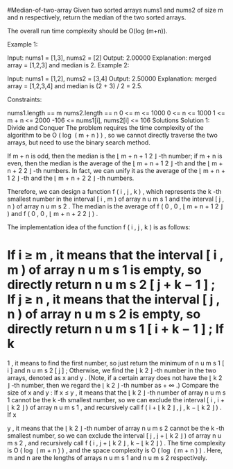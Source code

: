 #Median-of-two-array
Given two sorted arrays nums1 and nums2 of size m and n respectively, return the median of the two sorted arrays.

The overall run time complexity should be O(log (m+n)).

 

Example 1:

Input: nums1 = [1,3], nums2 = [2]
Output: 2.00000
Explanation: merged array = [1,2,3] and median is 2.
Example 2:

Input: nums1 = [1,2], nums2 = [3,4]
Output: 2.50000
Explanation: merged array = [1,2,3,4] and median is (2 + 3) / 2 = 2.5.
 

Constraints:

nums1.length == m
nums2.length == n
0 <= m <= 1000
0 <= n <= 1000
1 <= m + n <= 2000
-106 <= nums1[i], nums2[i] <= 106
Solutions
Solution 1: Divide and Conquer
The problem requires the time complexity of the algorithm to be 
O
(
log
⁡
(
m
+
n
)
)
, so we cannot directly traverse the two arrays, but need to use the binary search method.

If 
m
+
n
 is odd, then the median is the 
⌊
m
+
n
+
1
2
⌋
-th number; if 
m
+
n
 is even, then the median is the average of the 
⌊
m
+
n
+
1
2
⌋
-th and the 
⌊
m
+
n
+
2
2
⌋
-th numbers. In fact, we can unify it as the average of the 
⌊
m
+
n
+
1
2
⌋
-th and the 
⌊
m
+
n
+
2
2
⌋
-th numbers.

Therefore, we can design a function 
f
(
i
,
j
,
k
)
, which represents the 
k
-th smallest number in the interval 
[
i
,
m
)
 of array 
n
u
m
s
1
 and the interval 
[
j
,
n
)
 of array 
n
u
m
s
2
. The median is the average of 
f
(
0
,
0
,
⌊
m
+
n
+
1
2
⌋
)
 and 
f
(
0
,
0
,
⌊
m
+
n
+
2
2
⌋
)
.

The implementation idea of the function 
f
(
i
,
j
,
k
)
 is as follows:

If 
i
≥
m
, it means that the interval 
[
i
,
m
)
 of array 
n
u
m
s
1
 is empty, so directly return 
n
u
m
s
2
[
j
+
k
−
1
]
;
If 
j
≥
n
, it means that the interval 
[
j
,
n
)
 of array 
n
u
m
s
2
 is empty, so directly return 
n
u
m
s
1
[
i
+
k
−
1
]
;
If 
k
=
1
, it means to find the first number, so just return the minimum of 
n
u
m
s
1
[
i
]
 and 
n
u
m
s
2
[
j
]
;
Otherwise, we find the 
⌊
k
2
⌋
-th number in the two arrays, denoted as 
x
 and 
y
. (Note, if a certain array does not have the 
⌊
k
2
⌋
-th number, then we regard the 
⌊
k
2
⌋
-th number as 
+
∞
.) Compare the size of 
x
 and 
y
:
If 
x
≤
y
, it means that the 
⌊
k
2
⌋
-th number of array 
n
u
m
s
1
 cannot be the 
k
-th smallest number, so we can exclude the interval 
[
i
,
i
+
⌊
k
2
⌋
)
 of array 
n
u
m
s
1
, and recursively call 
f
(
i
+
⌊
k
2
⌋
,
j
,
k
−
⌊
k
2
⌋
)
.
If 
x
>
y
, it means that the 
⌊
k
2
⌋
-th number of array 
n
u
m
s
2
 cannot be the 
k
-th smallest number, so we can exclude the interval 
[
j
,
j
+
⌊
k
2
⌋
)
 of array 
n
u
m
s
2
, and recursively call 
f
(
i
,
j
+
⌊
k
2
⌋
,
k
−
⌊
k
2
⌋
)
.
The time complexity is 
O
(
log
⁡
(
m
+
n
)
)
, and the space complexity is 
O
(
log
⁡
(
m
+
n
)
)
. Here, 
m
 and 
n
 are the lengths of arrays 
n
u
m
s
1
 and 
n
u
m
s
2
 respectively.
